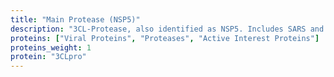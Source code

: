 ```yaml
---
title: "Main Protease (NSP5)"
description: "3CL-Protease, also identified as NSP5. Includes SARS and SARS2 Structures"
proteins: ["Viral Proteins", "Proteases", "Active Interest Proteins"]
proteins_weight: 1
protein: "3CLpro"
---
```


